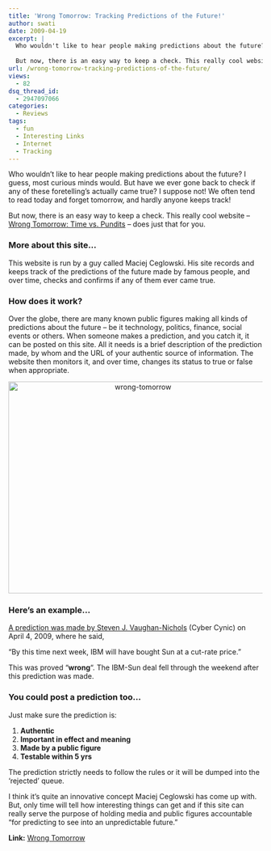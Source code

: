 ```yaml
---
title: 'Wrong Tomorrow: Tracking Predictions of the Future!'
author: swati
date: 2009-04-19
excerpt: |
  Who wouldn't like to hear people making predictions about the future? I guess, most curious minds would. But have we ever gone back to check if any of these foretelling's actually came true? I suppose not! We often tend to read today and forget tomorrow, and hardly anyone keeps track!
  
  But now, there is an easy way to keep a check. This really cool website - Wrong Tomorrow: Time vs. Pundits - does just that for you.
url: /wrong-tomorrow-tracking-predictions-of-the-future/
views:
  - 82
dsq_thread_id:
  - 2947097066
categories:
  - Reviews
tags:
  - fun
  - Interesting Links
  - Internet
  - Tracking
---
```

Who wouldn&#8217;t like to hear people making predictions about the future? I guess, most curious minds would. But have we ever gone back to check if any of these foretelling&#8217;s actually came true? I suppose not! We often tend to read today and forget tomorrow, and hardly anyone keeps track!

But now, there is an easy way to keep a check. This really cool website &#8211; <a href="http://wrongtomorrow.com/predictions" onclick="_gaq.push(['_trackEvent', 'outbound-article', 'http://wrongtomorrow.com/predictions', 'Wrong Tomorrow: Time vs. Pundits']);" title="Wrong Tomorrow"  target="_self">Wrong Tomorrow: Time vs. Pundits</a> &#8211; does just that for you.

### More about this site&#8230;

This website is run by a guy called Maciej Ceglowski. His site records and keeps track of the predictions of the future made by famous people, and over time, checks and confirms if any of them ever came true.

### How does it work?

Over the globe, there are many known public figures making all kinds of predictions about the future &#8211; be it technology, politics, finance, social events or others. When someone makes a prediction, and you catch it, it can be posted on this site. All it needs is a brief description of the prediction made, by whom and the URL of your authentic source of information. The website then monitors it, and over time, changes its status to true or false when appropriate.

<p style="text-align: center">
  <img class="aligncenter size-full wp-image-6018" src="http://cdn.devilsworkshop.org/files/2009/04/wrong-tomorrow.jpg" alt="wrong-tomorrow" width="518" height="419" />
</p>

### Here&#8217;s an example&#8230;

<a href="http://wrongtomorrow.com/authors/steven-j-vaughan-nichols" onclick="_gaq.push(['_trackEvent', 'outbound-article', 'http://wrongtomorrow.com/authors/steven-j-vaughan-nichols', 'A prediction was made by Steven J. Vaughan-Nichols']);" title="Prediction"  target="_self">A prediction was made by Steven J. Vaughan-Nichols</a> (Cyber Cynic) on April 4, 2009, where he said,

&#8220;By this time next week, IBM will have bought Sun at a cut-rate price.&#8221;

This was proved &#8220;**wrong**&#8220;. The IBM-Sun deal fell through the weekend after this prediction was made.

### You could post a prediction too&#8230;

Just make sure the prediction is:

  1. **Authentic**
  2. **Important in effect and meaning**
  3. **Made by a public figure**
  4. **Testable within 5 yrs**

The prediction strictly needs to follow the rules or it will be dumped into the ‘rejected&#8217; queue.

I think it&#8217;s quite an innovative concept Maciej Ceglowski has come up with. But, only time will tell how interesting things can get and if this site can really serve the purpose of holding media and public figures accountable &#8220;for predicting to see into an unpredictable future.&#8221;

**Link:** <a href="http://wrongtomorrow.com/predictions" onclick="_gaq.push(['_trackEvent', 'outbound-article', 'http://wrongtomorrow.com/predictions', 'Wrong Tomorrow']);" title="Wrong Tomorrow"  target="_self">Wrong Tomorrow</a>

